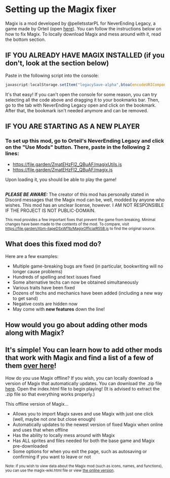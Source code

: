 # Setting up the Magix fixer
Magix is a mod developed by @pelletsstarPL for NeverEnding Legacy, a game made by Orteil (open [here](https://orteil.dashnet.org/legacy/)). You can follow the instructions below on how to fix Magix. To locally download Magix and mess around with it, read the bottom section.
## IF YOU ALREADY HAVE MAGIX INSTALLED (if you don't, look at the section below)
Paste in the following script into the console:
```js
javascript:localStorage.setItem("legacySave-alpha",btoa(encodeURIComponent(decodeURIComponent(atob(G.Export())).replace("Xbm-ilapeDSxWf1b/MagixOfficialR55B.js","ZmatEHzFI2_QBuAF/magix.js").replace("Xbm-ilapeDSxWf1b/MagixUtilsR55B.js","ZmatEHzFI2_QBuAF/magixUtils.js")))),location.reload()
```
It's that easy! If you can't open the console for some reason, you can try selecting all the code above and dragging it to your bookmarks bar. Then, go to the tab with NeverEnding Legacy open and click on the bookmark. After that, the bookmark isn't needed anymore and can be removed.
## IF YOU ARE STARTING AS A NEW PLAYER
### To set up this mod, go to Orteil's NeverEnding Legacy and click on the "Use Mods" button. There, paste in the following 2 lines:
- https://file.garden/ZmatEHzFI2_QBuAF/magixUtils.js
- https://file.garden/ZmatEHzFI2_QBuAF/magix.js

Upon loading it, you should be able to play the game!
##
***PLEASE BE AWARE:*** The creator of this mod has personally stated in Discord messages that the Magix mod can be, well, modded by anyone who wishes. This mod has an unclear license, however. I AM NOT RESPONSIBLE IF THE PROJECT IS NOT PUBLIC-DOMAIN.

<sup>This mod provides a few important fixes that prevent the game from breaking. Minimal changes have been made to the contents of the mod. To compare, visit https://file.garden/Xbm-ilapeDSxWf1b/MagixOfficialR55B.js to find the original source.</sup>
## What does this fixed mod do?
Here are a few examples:
- Multiple game-breaking bugs are fixed (in particular, bookwriting will no longer cause problems)
- Hundreds of spelling and text issues fixed
- Some alternative techs can now be obtained simultaneously
- Various traits have been fixed
- Dozens of techs and mechanics have been added (including a new way to get sand)
- Negative costs are hidden now
- May come with **new features** down the line!
## How would you go about adding other mods along with Magix?
It's simple! You can learn how to add other mods that work with Magix and find a list of a few of them [over here](https://github.com/plasma4/magix-extras/blob/master/README.md)!
---
How do you use Magix offline?
If you wish, you can locally download a version of Magix that automatically updates. You can download the .zip file [here](https://github.com/plasma4/magix-fix/archive/refs/heads/main.zip). Open the index.html file to begin playing! (It is advised to extract the .zip file so that everything works properly.)

This offline version of Magix...
- Allows you to import Magix saves and use Magix with just one click (well, maybe not *one* but close enough)
- Automatically updates to the newest version of fixed Magix when online and uses that when offline
- Has the ability to locally mess around with Magix
- Has ALL sprites and files needed for both the base game and Magix pre-downloaded
- Some options for when you exit the page, such as autosaving or confirming if you want to leave or not

<sup>Note: if you wish to view data about the Magix mod (such as icons, names, and functions), you can use the magix-wiki.html file or view [the online version](https://plasma4.github.io/magix-fix/magix-wiki.html).</sup>